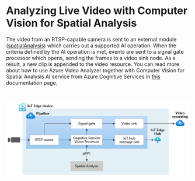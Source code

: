 # Analyzing Live Video with Computer Vision for Spatial Analysis

The video from an RTSP-capable camera is sent to an external module ([spatialAnalysis](https://docs.microsoft.com/azure/cognitive-services/computer-vision/spatial-analysis-operations)) which carries out a supported AI operation. When the criteria defined by the AI operation is met, events are sent to a signal gate processor which opens, sending the frames to a video sink node. As a result, a new clip is appended to the video resource. You can read more about how to use Azure Video Analyzer together with Computer Vision for Spatial Analysis AI service from Azure Cognitive Services in [this](https://aka.ms/ava-spatial-analysis) documentation page.

<br>
<p align="center">
  <img src="./topology.png" title="Analyzing Live Video with Computer Vision for Spatial Analysis"/>
</p>
<br>
